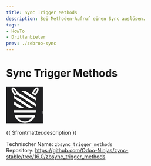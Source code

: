```yaml
---
title: Sync Trigger Methods
description: Bei Methoden-Aufruf einen Sync auslösen.
tags:
- HowTo
- Drittanbieter
prev: ./zebroo-sync
---
```

# Sync Trigger Methods
![](attachments/icon_odoo_zbsync.jpg)

{{ $frontmatter.description }}

Technischer Name: `zbsync_trigger_methods`\
Repository: <https://github.com/Odoo-Ninjas/zync-stable/tree/16.0/zbsync_trigger_methods>
